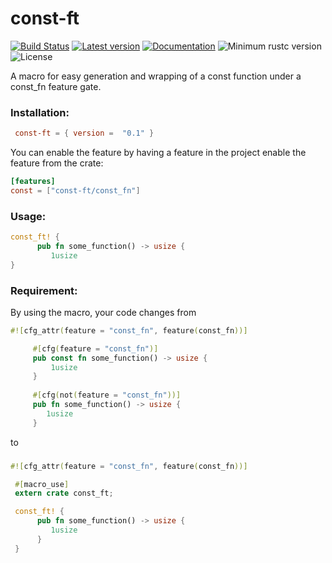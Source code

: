 # const-ft

[![Build Status](https://travis-ci.com/Dylan-DPC/const-ft.svg?branch=master)](https://travis-ci.com/Dylan-DPC/const-ft)
[![Latest version](https://img.shields.io/crates/v/const-ft.svg)](https://crates.io/crates/const-ft)
[![Documentation](https://docs.rs/const-ft/badge.svg)](https://docs.rs/const-ft)
![Minimum rustc version](https://img.shields.io/badge/rustc-1.22+-yellow.svg)
![License](https://img.shields.io/crates/l/const-ft.svg)

A macro for easy generation and wrapping of a const function under a const_fn feature gate.

### Installation: 
 
```toml
 const-ft = { version =  "0.1" }
 ```

You can enable the feature by having a feature in the project  enable the feature from the crate:

```toml
[features]
const = ["const-ft/const_fn"]
```
### Usage:
```rust
const_ft! {
      pub fn some_function() -> usize {
         1usize
}
```

### Requirement: 

By using the macro, your code changes from 
```rust
#![cfg_attr(feature = "const_fn", feature(const_fn))]

     #[cfg(feature = "const_fn")]
     pub const fn some_function() -> usize {
         1usize
     }
 
     #[cfg(not(feature = "const_fn"))]
     pub fn some_function() -> usize {
        1usize
     }
```

to

### 
```rust
#![cfg_attr(feature = "const_fn", feature(const_fn))]

 #[macro_use]
 extern crate const_ft;

 const_ft! {
      pub fn some_function() -> usize {
         1usize
      }
 }
``` 


